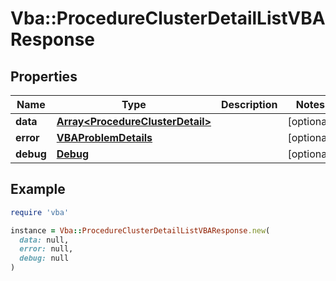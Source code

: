 # Vba::ProcedureClusterDetailListVBAResponse

## Properties

| Name | Type | Description | Notes |
| ---- | ---- | ----------- | ----- |
| **data** | [**Array&lt;ProcedureClusterDetail&gt;**](ProcedureClusterDetail.md) |  | [optional] |
| **error** | [**VBAProblemDetails**](VBAProblemDetails.md) |  | [optional] |
| **debug** | [**Debug**](Debug.md) |  | [optional] |

## Example

```ruby
require 'vba'

instance = Vba::ProcedureClusterDetailListVBAResponse.new(
  data: null,
  error: null,
  debug: null
)
```

